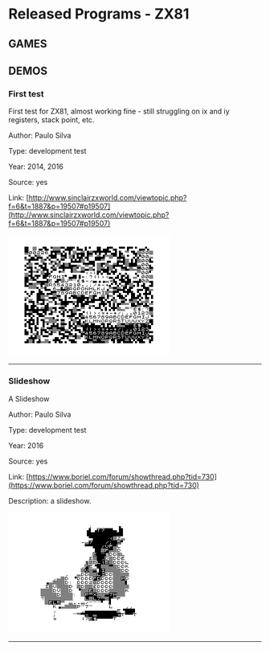 # Released Programs - ZX81

## GAMES


## DEMOS

### First test

First test for ZX81, almost working fine - still struggling on ix and iy registers, stack point, etc.

Author: Paulo Silva

Type: development test

Year: 2014, 2016

Source: yes

Link: [http://www.sinclairzxworld.com/viewtopic.php?f=6&t=1887&p=19507#p19507](http://www.sinclairzxworld.com/viewtopic.php?f=6&t=1887&p=19507#p19507)

![Zx81_test01.png](img/zx81_test01.png)

---


### Slideshow

A Slideshow

Author: Paulo Silva

Type: development test

Year: 2016

Source: yes

Link: [https://www.boriel.com/forum/showthread.php?tid=730](https://www.boriel.com/forum/showthread.php?tid=730)

Description: a slideshow.

![Zx81slideshow01.png](img/zx81slideshow01.png)

---
